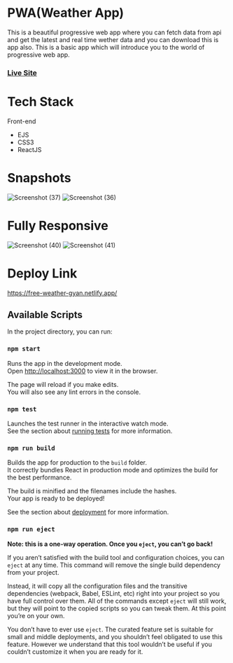 # PWA(Weather App)

This is a beautiful progressive web app where you can fetch data from api and get the latest and real time wether data and you can download this is app also.
This is a basic app which will introduce you to the world of progressive web app.

### [Live Site](https://free-weather-gyan.netlify.app)


# Tech Stack

Front-end
- EJS
- CSS3
- ReactJS

# Snapshots
![Screenshot (37)](https://user-images.githubusercontent.com/67849097/158363516-e0712360-4b21-481f-90dd-2b8c55af94e8.png)
![Screenshot (36)](https://user-images.githubusercontent.com/67849097/158363501-a7dd3fec-ae8a-4361-99ce-826e5e5183c5.png)


# Fully Responsive
![Screenshot (40)](https://user-images.githubusercontent.com/67849097/158363481-26363d1b-ceb7-46fc-8029-53dea8ff692d.png)
![Screenshot (41)](https://user-images.githubusercontent.com/67849097/158363489-59c393f2-5dac-4664-9311-e8fb04964318.png)


# Deploy Link
https://free-weather-gyan.netlify.app/

## Available Scripts

In the project directory, you can run:

### `npm start`

Runs the app in the development mode.\
Open [http://localhost:3000](http://localhost:3000) to view it in the browser.

The page will reload if you make edits.\
You will also see any lint errors in the console.

### `npm test`

Launches the test runner in the interactive watch mode.\
See the section about [running tests](https://facebook.github.io/create-react-app/docs/running-tests) for more information.

### `npm run build`

Builds the app for production to the `build` folder.\
It correctly bundles React in production mode and optimizes the build for the best performance.

The build is minified and the filenames include the hashes.\
Your app is ready to be deployed!

See the section about [deployment](https://facebook.github.io/create-react-app/docs/deployment) for more information.

### `npm run eject`

**Note: this is a one-way operation. Once you `eject`, you can’t go back!**

If you aren’t satisfied with the build tool and configuration choices, you can `eject` at any time. This command will remove the single build dependency from your project.

Instead, it will copy all the configuration files and the transitive dependencies (webpack, Babel, ESLint, etc) right into your project so you have full control over them. All of the commands except `eject` will still work, but they will point to the copied scripts so you can tweak them. At this point you’re on your own.

You don’t have to ever use `eject`. The curated feature set is suitable for small and middle deployments, and you shouldn’t feel obligated to use this feature. However we understand that this tool wouldn’t be useful if you couldn’t customize it when you are ready for it.

